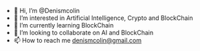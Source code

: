 - 👋 Hi, I’m @Denismcolin
- 👀 I’m interested in Artificial Intelligence, Crypto and BlockChain
- 🌱 I’m currently learning BlockChain
- 💞️ I’m looking to collaborate on AI and BlockChain
- 📫 How to reach me denismcolin@gmail.com

<!---
Denismcolin/Denismcolin is a ✨ special ✨ repository because its `README.md` (this file) appears on your GitHub profile.
You can click the Preview link to take a look at your changes.
--->
